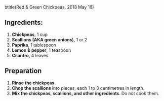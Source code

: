 btitle(Red & Green Chickpeas, 2018 May 16)

## Ingredients:

1. **Chickpeas**, 1 cup
2. **Scallions (AKA green onions)**, 1 or 2
3. **Paprika**, 1 tablespoon
4. **Lemon & pepper**, 1 teaspoon
5. **Cilantro**, 4 leaves

## Preparation

1. **Rinse the chickpeas.**
2. **Chop the scallions** into pieces, each 1 to 3 centimetres in length.
3. **Mix the chickpeas, scallions, and other ingredients**. Do not cook them.

